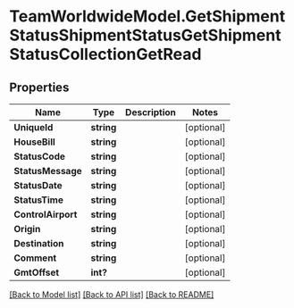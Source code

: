 # TeamWorldwideModel.GetShipmentStatusShipmentStatusGetShipmentStatusCollectionGetRead
## Properties

Name | Type | Description | Notes
------------ | ------------- | ------------- | -------------
**UniqueId** | **string** |  | [optional] 
**HouseBill** | **string** |  | [optional] 
**StatusCode** | **string** |  | [optional] 
**StatusMessage** | **string** |  | [optional] 
**StatusDate** | **string** |  | [optional] 
**StatusTime** | **string** |  | [optional] 
**ControlAirport** | **string** |  | [optional] 
**Origin** | **string** |  | [optional] 
**Destination** | **string** |  | [optional] 
**Comment** | **string** |  | [optional] 
**GmtOffset** | **int?** |  | [optional] 

[[Back to Model list]](../README.md#documentation-for-models) [[Back to API list]](../README.md#documentation-for-api-endpoints) [[Back to README]](../README.md)


